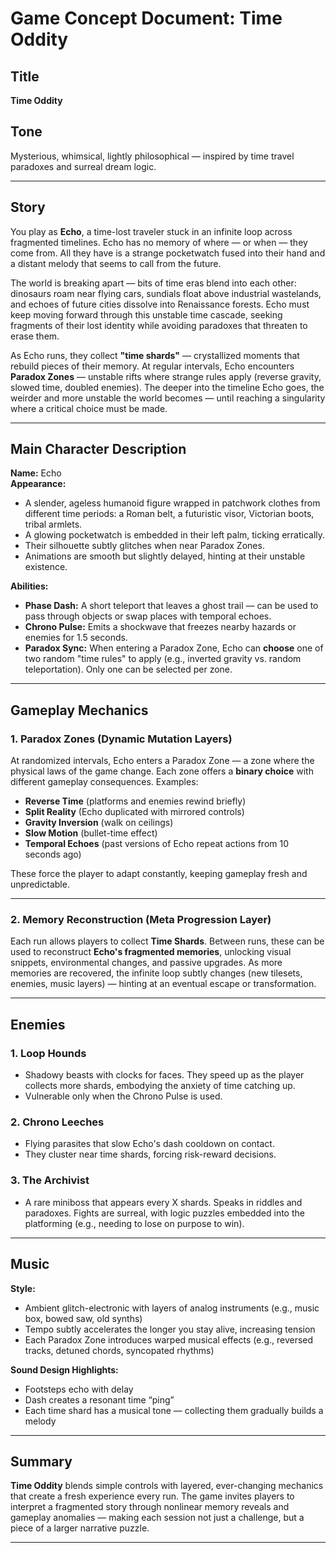 # Game Concept Document: Time Oddity

## Title
**Time Oddity**

## Tone
Mysterious, whimsical, lightly philosophical — inspired by time travel paradoxes and surreal dream logic.

---

## Story

You play as **Echo**, a time-lost traveler stuck in an infinite loop across fragmented timelines. Echo has no memory of where — or when — they come from. All they have is a strange pocketwatch fused into their hand and a distant melody that seems to call from the future. 

The world is breaking apart — bits of time eras blend into each other: dinosaurs roam near flying cars, sundials float above industrial wastelands, and echoes of future cities dissolve into Renaissance forests. Echo must keep moving forward through this unstable time cascade, seeking fragments of their lost identity while avoiding paradoxes that threaten to erase them.

As Echo runs, they collect **"time shards"** — crystallized moments that rebuild pieces of their memory. At regular intervals, Echo encounters **Paradox Zones** — unstable rifts where strange rules apply (reverse gravity, slowed time, doubled enemies). The deeper into the timeline Echo goes, the weirder and more unstable the world becomes — until reaching a singularity where a critical choice must be made.

---

## Main Character Description

**Name:** Echo  
**Appearance:**  
- A slender, ageless humanoid figure wrapped in patchwork clothes from different time periods: a Roman belt, a futuristic visor, Victorian boots, tribal armlets.  
- A glowing pocketwatch is embedded in their left palm, ticking erratically.  
- Their silhouette subtly glitches when near Paradox Zones.  
- Animations are smooth but slightly delayed, hinting at their unstable existence.

**Abilities:**  
- **Phase Dash:** A short teleport that leaves a ghost trail — can be used to pass through objects or swap places with temporal echoes.  
- **Chrono Pulse:** Emits a shockwave that freezes nearby hazards or enemies for 1.5 seconds.  
- **Paradox Sync:** When entering a Paradox Zone, Echo can **choose** one of two random "time rules" to apply (e.g., inverted gravity vs. random teleportation). Only one can be selected per zone.

---

## Gameplay Mechanics

### 1. **Paradox Zones (Dynamic Mutation Layers)**  
At randomized intervals, Echo enters a Paradox Zone — a zone where the physical laws of the game change. Each zone offers a **binary choice** with different gameplay consequences. Examples:

- **Reverse Time** (platforms and enemies rewind briefly)  
- **Split Reality** (Echo duplicated with mirrored controls)  
- **Gravity Inversion** (walk on ceilings)  
- **Slow Motion** (bullet-time effect)  
- **Temporal Echoes** (past versions of Echo repeat actions from 10 seconds ago)

These force the player to adapt constantly, keeping gameplay fresh and unpredictable.

---

### 2. **Memory Reconstruction (Meta Progression Layer)**  
Each run allows players to collect **Time Shards**. Between runs, these can be used to reconstruct **Echo's fragmented memories**, unlocking visual snippets, environmental changes, and passive upgrades. As more memories are recovered, the infinite loop subtly changes (new tilesets, enemies, music layers) — hinting at an eventual escape or transformation.

---

## Enemies

### 1. **Loop Hounds**  
- Shadowy beasts with clocks for faces. They speed up as the player collects more shards, embodying the anxiety of time catching up.  
- Vulnerable only when the Chrono Pulse is used.

### 2. **Chrono Leeches**  
- Flying parasites that slow Echo's dash cooldown on contact.  
- They cluster near time shards, forcing risk-reward decisions.

### 3. **The Archivist**  
- A rare miniboss that appears every X shards. Speaks in riddles and paradoxes. Fights are surreal, with logic puzzles embedded into the platforming (e.g., needing to lose on purpose to win).

---

## Music

**Style:**  
- Ambient glitch-electronic with layers of analog instruments (e.g., music box, bowed saw, old synths)  
- Tempo subtly accelerates the longer you stay alive, increasing tension  
- Each Paradox Zone introduces warped musical effects (e.g., reversed tracks, detuned chords, syncopated rhythms)

**Sound Design Highlights:**  
- Footsteps echo with delay
- Dash creates a resonant time “ping”
- Each time shard has a musical tone — collecting them gradually builds a melody

---

## Summary

**Time Oddity** blends simple controls with layered, ever-changing mechanics that create a fresh experience every run. The game invites players to interpret a fragmented story through nonlinear memory reveals and gameplay anomalies — making each session not just a challenge, but a piece of a larger narrative puzzle.

---  

